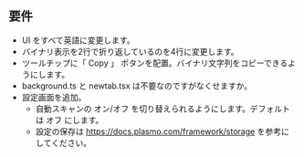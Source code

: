 
## 要件

- UI をすべて英語に変更します。
- バイナリ表示を2行で折り返しているのを4行に変更します。
- ツールチップに「 Copy 」 ポタンを配置。バイナリ文字列をコピーできるようにします。
- background.ts と newtab.tsx は不要なのですがなくせますか。
- 設定画面を追加。
  - 自動スキャンの オン/オフ を切り替えられるようにします。デフォルトは オフ にします。
  - 設定の保存は https://docs.plasmo.com/framework/storage を参考にしてください。
